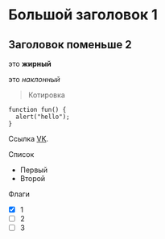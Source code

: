 # Большой заголовок 1
## Заголовок поменьше 2

это **жирный**

это *наклонный*
> Котировка 

```
function fun() {
  alert("hello");
}
```
Ссылка [VK](vk.com).

Список
- Первый
- Второй

Флаги
- [X] 1
- [ ] 2
- [ ] 3

